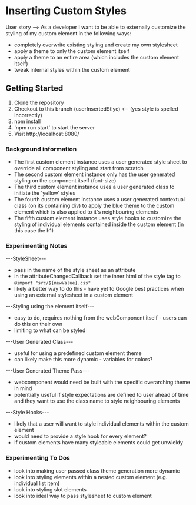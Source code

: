 # Inserting Custom Styles

User story --> As a developer I want to be able to externally customize the styling of my custom element in the following ways:
- completely overwrite existing styling and create my own stylesheet
- apply a theme to only the custom element itself
- apply a theme to an entire area (which includes the custom element itself)
- tweak internal styles within the custom element

## Getting Started

1. Clone the repository
2. Checkout to this branch (userInsertedStlye) <-- (yes style is spelled incorrectly)
3. npm install
4. 'npm run start' to start the server
5. Visit http://localhost:8080/

### Background information
- The first custom element instance uses a user generated style sheet to override all component styling and start from scratch
- The second custom element instance only has the user generated styling on the component itself (font-size)
- The third custom element instance uses a user generated class to initiate the 'yellow' styles
- The fourth custom element instance uses a user generated contextual class (on its containing div) to apply the blue theme to the custom element which is also applied to it's neighbouring elements
- The fifth custom element instance uses style hooks to customize the styling of individual elements contained inside the custom element (in this case the h1)

### Experimenting Notes
---StyleSheet---
- pass in the name of the style sheet as an attribute
- in the attributeChangedCallback set the inner html of the style tag to `@import "src/${newValue}.css"`
- likely a better way to do this - have yet to Google best practices when using an external stylesheet in a custom element

---Styling using the element itself---
- easy to do, requires nothing from the webComponent itself - users can do this on their own
- limiting to what can be styled

---User Generated Class---
- useful for using a predefined custom element theme
- can likely make this more dynamic - variables for colors?

---User Generated Theme Pass---
- webcomponent would need be built with the specific overarching theme in mind
- potentially useful if style expectations are defined to user ahead of time and they want to use the class name to style neighbouring elements

---Style Hooks---
- likely that a user will want to style individual elements within the custom element
- would need to provide a style hook for every element?
- if custom elements have many styleable elements could get unwieldy

### Experimenting To Dos
- look into making user passed class theme generation more dynamic
- look into styling elements within a nested custom element (e.g. individual list item)
- look into styling slot elements
- look into ideal way to pass stylesheet to custom element



